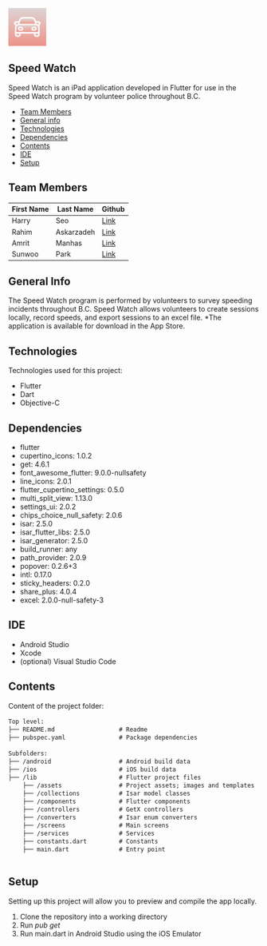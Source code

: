 ![alt text](/ios/Runner/Assets.xcassets/AppIcon.appiconset/icon76.png)
## Speed Watch

Speed Watch is an iPad application developed in Flutter for use in the Speed Watch program by volunteer police throughout B.C. 

* [Team Members](#team-members)
* [General info](#general-info)
* [Technologies](#technologies)
* [Dependencies](#dependencies)
* [Contents](#contents)
* [IDE](#ide)
* [Setup](#setup)

## Team Members
First Name | Last Name | Github
--- | --- | ---
Harry | Seo | [Link](https://github.com/harryseo1992)
Rahim | Askarzadeh | [Link](https://github.com/RADeveloping)
Amrit | Manhas | [Link](https://github.com/apsm100)
Sunwoo | Park | [Link](https://github.com/swparkaust)

## General Info
The Speed Watch program is performed by volunteers to survey speeding incidents throughout B.C. Speed Watch allows volunteers to create sessions locally, record speeds, and export sessions to an excel file. *The application is available for download in the App Store. 

## Technologies
Technologies used for this project:
* Flutter
* Dart
* Objective-C

## Dependencies
* flutter
* cupertino_icons: 1.0.2
* get: 4.6.1
* font_awesome_flutter: 9.0.0-nullsafety
* line_icons: 2.0.1
* flutter_cupertino_settings: 0.5.0
* multi_split_view: 1.13.0
* settings_ui: 2.0.2
* chips_choice_null_safety: 2.0.6
* isar: 2.5.0
* isar_flutter_libs: 2.5.0
* isar_generator: 2.5.0
* build_runner: any
* path_provider: 2.0.9
* popover: 0.2.6+3
* intl: 0.17.0
* sticky_headers: 0.2.0
* share_plus: 4.0.4
* excel: 2.0.0-null-safety-3

## IDE
* Android Studio
* Xcode
* (optional) Visual Studio Code

## Contents
Content of the project folder:
```
Top level:
├── README.md                  # Readme
├── pubspec.yaml               # Package dependencies

Subfolders:
├── /android                   # Android build data
├── /ios                       # iOS build data
├── /lib                       # Flutter project files
    ├── /assets                # Project assets; images and templates
    ├── /collections           # Isar model classes
    ├── /components            # Flutter components
    ├── /controllers           # GetX controllers
    ├── /converters            # Isar enum converters
    ├── /screens               # Main screens
    ├── /services              # Services
    ├── constants.dart         # Constants
    ├── main.dart              # Entry point
    
```

## Setup
Setting up this project will allow you to preview and compile the app locally.
1. Clone the repository into a working directory
2. Run *pub get*
3. Run main.dart in Android Studio using the iOS Emulator
